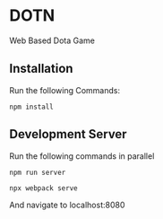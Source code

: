 # DOTN
Web Based Dota Game

## Installation

Run the following Commands:

```
npm install
```

## Development Server

Run the following commands in parallel

```
npm run server
```

```
npx webpack serve
```
And navigate to localhost:8080

```
